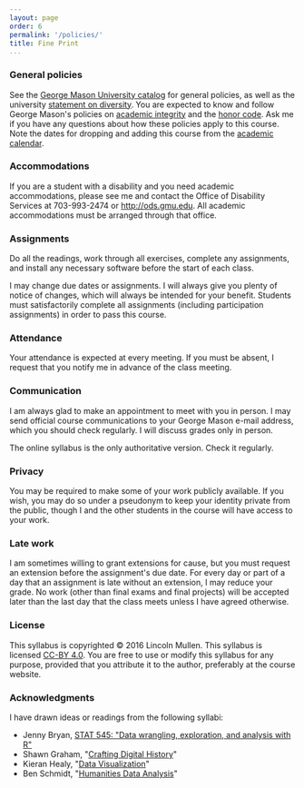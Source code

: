 ```yaml
---
layout: page
order: 6
permalink: '/policies/'
title: Fine Print
...
```


### General policies

See the [George Mason University catalog](http://catalog.gmu.edu/) for general policies, as well as the university [statement on diversity](http://ctfe.gmu.edu/professional-development/mason-diversity-statement/). You are expected to know and follow George Mason's policies on [academic integrity](http://oai.gmu.edu/) and the [honor code](http://oai.gmu.edu/understanding-the-honor-code/). Ask me if you have any questions about how these policies apply to this course. Note the dates for dropping and adding this course from the [academic calendar](http://registrar.gmu.edu/calendars/spring-2016/).

### Accommodations

If you are a student with a disability and you need academic accommodations, please see me and contact the Office of Disability Services at 703-993-2474 or <http://ods.gmu.edu>. All academic accommodations must be arranged through that office.

### Assignments

Do all the readings, work through all exercises, complete any assignments, and install any necessary software before the start of each class.

I may change due dates or assignments. I will always give you plenty of notice of changes, which will always be intended for your benefit. Students must satisfactorily complete all assignments (including participation assignments) in order to pass this course.

### Attendance

Your attendance is expected at every meeting. If you must be absent, I request that you notify me in advance of the class meeting.

### Communication

I am always glad to make an appointment to meet with you in person. I may send official course communications to your George Mason e-mail address, which you should check regularly. I will discuss grades only in person.

The online syllabus is the only authoritative version. Check it regularly.

### Privacy

You may be required to make some of your work publicly available. If you wish, you may do so under a pseudonym to keep your identity private from the public, though I and the other students in the course will have access to your work.

### Late work

I am sometimes willing to grant extensions for cause, but you must request an extension before the assignment's due date. For every day or part of a day that an assignment is late without an extension, I may reduce your grade. No work (other than final exams and final projects) will be accepted later than the last day that the class meets unless I have agreed otherwise.

### License

This syllabus is copyrighted © 2016 Lincoln Mullen. This syllabus is licensed [CC-BY 4.0](http://creativecommons.org/licenses/by/4.0/). You are free to use or modify this syllabus for any purpose, provided that you attribute it to the author, preferably at the course website.

### Acknowledgments

I have drawn ideas or readings from the following syllabi:

-   Jenny Bryan, [STAT 545: "Data wrangling, exploration, and analysis with R"](https://stat545-ubc.github.io/)
-   Shawn Graham, "[Crafting Digital History](http://site.craftingdigitalhistory.ca/)"
-   Kieran Healy, "[Data Visualization](http://socviz.github.io/soc880/)"
-   Ben Schmidt, "[Humanities Data Analysis](http://benschmidt.org/HDA15/?page_id=5)"
